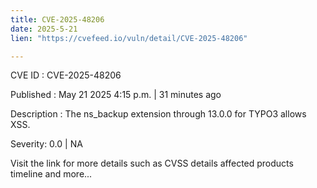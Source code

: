 ```yaml
---
title: CVE-2025-48206
date: 2025-5-21
lien: "https://cvefeed.io/vuln/detail/CVE-2025-48206"

---
```


CVE ID : CVE-2025-48206

Published :  May 21
2025
4:15 p.m. | 31 minutes ago

Description : The ns_backup extension through 13.0.0 for TYPO3 allows XSS.

Severity: 0.0 | NA

Visit the link for more details
such as CVSS details
affected products
timeline
and more...
